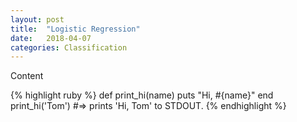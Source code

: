 ```yaml
---
layout: post
title:  "Logistic Regression"
date:   2018-04-07
categories: Classification
---
```

Content

{% highlight ruby %}
def print_hi(name)
  puts "Hi, #{name}"
end
print_hi('Tom')
#=> prints 'Hi, Tom' to STDOUT.
{% endhighlight %}
